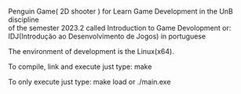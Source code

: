 <p>
	Penguin Game( 2D shooter ) for Learn Game Development in the UnB discipline<br>
	of the semester 2023.2 called Introduction to Game Devolopment or:<br>
	IDJ(Introdução ao Desenvolvimento de Jogos) in portuguese<br>
</p>


<p>
	The environment of development is the Linux(x64). 
</p>

<p>
	To compile, link and execute just type: make
</p>

<p>
		To only execute just type: make load or ./main.exe
</p>